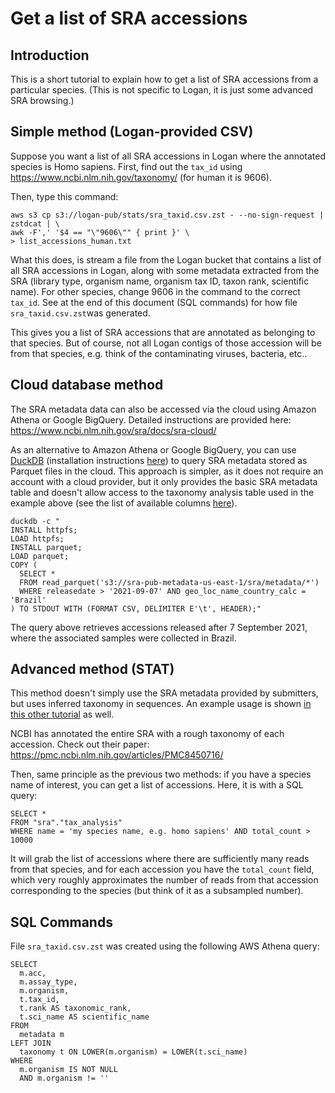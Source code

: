 # Get a list of SRA accessions

## Introduction

This is a short tutorial to explain how to get a list of SRA accessions from a particular species. (This is not specific to Logan, it is just some advanced SRA browsing.)

## Simple method (Logan-provided CSV)

Suppose you want a list of all SRA accessions in Logan where the annotated species is Homo sapiens. First, find out the `tax_id` using https://www.ncbi.nlm.nih.gov/taxonomy/ (for human it is 9606).

Then, type this command:

    aws s3 cp s3://logan-pub/stats/sra_taxid.csv.zst - --no-sign-request | zstdcat | \
    awk -F',' '$4 == "\"9606\"" { print }' \
    > list_accessions_human.txt

What this does, is stream a file from the Logan bucket that contains a list of all SRA accessions in Logan, along with some metadata extracted from the SRA (library type, organism name, organism tax ID, taxon rank, scientific name). For other species, change 9606 in the command to the correct `tax_id`. See at the end of this document (SQL commands) for how file `sra_taxid.csv.zst`was generated. 

This gives you a list of SRA accessions that are annotated as belonging to that species. But of course, not all Logan contigs of those accession will be from that species, e.g. think of the contaminating viruses, bacteria, etc..


## Cloud database method 

The SRA metadata data can also be accessed via the cloud using Amazon Athena or Google BigQuery. Detailed instructions are provided here: https://www.ncbi.nlm.nih.gov/sra/docs/sra-cloud/

As an alternative to Amazon Athena or Google BigQuery, you can use [DuckDB](https://duckdb.org/) (installation instructions [here](https://duckdb.org/docs/installation/?version=stable&environment=cli&platform=macos&download_method=direct)) to query SRA metadata stored as Parquet files in the cloud. This approach is simpler, as it does not require an account with a cloud provider, but it only provides the basic SRA metadata table and doesn't allow access to the taxonomy analysis table used in the example above (see the list of available columns [here](https://www.ncbi.nlm.nih.gov/sra/docs/sra-cloud-based-metadata-table/)).

    duckdb -c "
    INSTALL httpfs;
    LOAD httpfs;
    INSTALL parquet;
    LOAD parquet;
    COPY (
      SELECT *
      FROM read_parquet('s3://sra-pub-metadata-us-east-1/sra/metadata/*')
      WHERE releasedate > '2021-09-07' AND geo_loc_name_country_calc = 'Brazil'
    ) TO STDOUT WITH (FORMAT CSV, DELIMITER E'\t', HEADER);"

The query above retrieves accessions released after 7 September 2021, where the associated samples were collected in Brazil.

## Advanced method (STAT)

This method doesn't simply use the SRA metadata provided by submitters, but uses inferred taxonomy in sequences. An example usage is shown [in this other tutorial](https://github.com/IndexThePlanet/Logan/blob/main/Chickens.md#getting-a-list-of-accessions) as well.

NCBI has annotated the entire SRA with a rough taxonomy of each accession. Check out their paper: https://pmc.ncbi.nlm.nih.gov/articles/PMC8450716/

Then, same principle as the previous two methods: if you have a species name of interest, you can get a list of accessions. Here, it is with a SQL query:

    SELECT *
    FROM "sra"."tax_analysis"
    WHERE name = 'my species name, e.g. homo sapiens' AND total_count > 10000

It will grab the list of accessions where there are sufficiently many reads from that species, and for each accession you have the `total_count` field, which very roughly approximates the number of reads from that accession corresponding to the species (but think of it as a subsampled number).


## SQL Commands

File `sra_taxid.csv.zst` was created using the following AWS Athena query:

    SELECT 
      m.acc,
      m.assay_type,
      m.organism,
      t.tax_id,
      t.rank AS taxonomic_rank,
      t.sci_name AS scientific_name
    FROM 
      metadata m
    LEFT JOIN
      taxonomy t ON LOWER(m.organism) = LOWER(t.sci_name)
    WHERE 
      m.organism IS NOT NULL
      AND m.organism != ''


##
